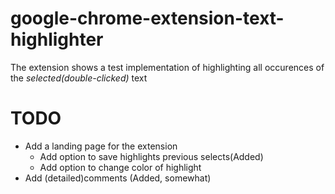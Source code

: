 # google-chrome-extension-text-highlighter

The extension shows a test implementation of highlighting all occurences of the *selected(double-clicked)* text 




TODO
====
* Add a landing page for the extension
  * Add option to save highlights previous selects(Added)
  * Add option to change color of highlight
* Add (detailed)comments (Added, somewhat)
